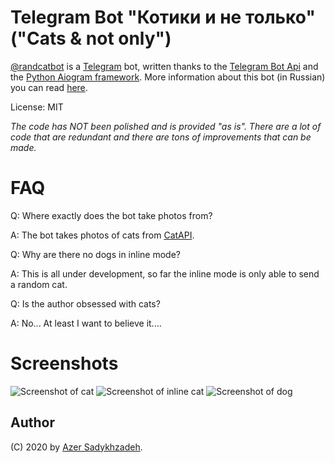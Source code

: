 # Telegram Bot "Котики и не только" ("Cats & not only")
[@randcatbot](https://t.me/randcatbot) is a [Telegram](https://telegram.org) bot, written thanks to the [Telegram Bot Api](https://core.telegram.org/bots/api) and the [Python Aiogram framework](https://github.com/aiogram/aiogram). More information about this bot (in Russian) you can read [here](https://telegra.ph/O-Telegram-bote-randcatbot-04-22).

License: MIT

*The code has NOT been polished and is provided "as is". There are a lot of code that are redundant and there are tons of improvements that can be made.*

# FAQ

Q: Where exactly does the bot take photos from?

A: The bot takes photos of cats from [CatAPI](https://thecatapi.com).

Q: Why are there no dogs in inline mode?

A: This is all under development, so far the inline mode is only able to send a random cat.

Q: Is the author obsessed with cats?

A: No... At least I want to believe it....

# Screenshots
![Screenshot of cat](https://github.com/sadykhzadeh/randcatbot/blob/master/screenshots/Hello_Cat.png)
![Screenshot of inline cat](https://github.com/sadykhzadeh/randcatbot/blob/master/screenshots/Hello_Inline_Cat.png)
![Screenshot of dog](https://github.com/sadykhzadeh/randcatbot/blob/master/screenshots/Hello_Dog.png)

## Author
(C) 2020 by [Azer Sadykhzadeh](https://sadykhzadeh.github.io).
